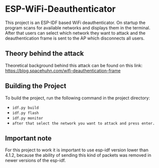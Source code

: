 # ESP-WiFi-Deauthenticator
This project is an ESP-IDF based WiFi deauthenticator. On startup the program scans for available networks and displays them in the terminal. After that users can select which network they want to attack and the deauthentication frame is sent to the AP which disconnects all users.

## Theory behind the attack
Theoretical background behind this attack can be found on this link: https://blog.spacehuhn.com/wifi-deauthentication-frame

## Building the Project
To build the project, run the following command in the project directory:

* `idf.py build`
* `idf.py flash`
* `idf.py monitor`
* `after that select the network you want to attack and press enter.`

## Important note
For this project to work it is important to use esp-idf version lower than 4.1.2, because the ability of sending this kind of packets was removed in newer versions of the esp-idf.

